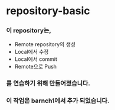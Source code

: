# repository-basic
### 이 repository는,
* Remote repository의 생성
* Local에서 수정
* Local에서  commit
* Remote으로 Push
### 를 연습하기 위해 만들어졌습니다.

### 이 작업은 barnch1에서 추가 되었습니다.